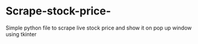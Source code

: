 # Scrape-stock-price-

Simple python file to scrape live stock price and show it on pop up window using tkinter
